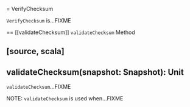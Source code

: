 = VerifyChecksum

`VerifyChecksum` is...FIXME

== [[validateChecksum]] `validateChecksum` Method

[source, scala]
----
validateChecksum(snapshot: Snapshot): Unit
----

`validateChecksum`...FIXME

NOTE: `validateChecksum` is used when...FIXME
